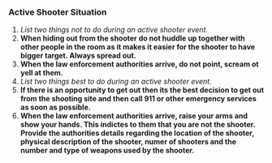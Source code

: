 ### Active Shooter Situation
1. *List two things not to do during an active shooter event.*
  1. **When hiding out from the shooter do not huddle up together with other people in the room as it makes it easier for the shooter to have bigger target. Always spread out.**
  2. **When the law enforcement authorities arrive, do not point, scream ot yell at them.**
1. *List two things best to do during an active shooter event.*
  1. **If there is an opportunity to get out then its the best decision to get out from the shooting site and then call 911 or other emergency services as soon as possible.**
  2. **When the law enforcement authorities arrive, raise your arms and show your hands. This indictes to them that you are not the shooter. Provide the authorities details regarding the location of the shooter, physical description of the shooter, numer of shooters and the number and type of weapons used by the shooter.**
